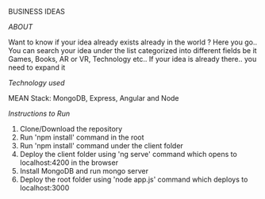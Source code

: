BUSINESS IDEAS


*ABOUT*


Want to know if your idea already exists already in the world ?
Here you go.. 
You can search your idea under the list categorized into different fields be it Games, Books, AR or VR, Technology etc.. 
If your idea is already there.. you need to expand it

*Technology used*


MEAN Stack: MongoDB, Express, Angular and Node

*Instructions to Run*


1. Clone/Download the repository
2. Run 'npm install' command in the root 
3. Run 'npm install' command under the client folder
4. Deploy the client folder using 'ng serve' command which opens to localhost:4200 in the browser
6. Install MongoDB and run mongo server
5. Deploy the root folder using 'node app.js' command which deploys to localhost:3000 


